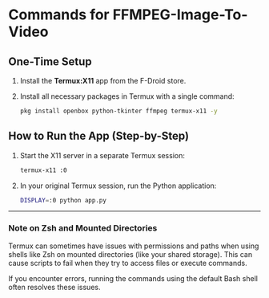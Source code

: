 # Commands for FFMPEG-Image-To-Video

## One-Time Setup

1.  Install the **Termux:X11** app from the F-Droid store.

2.  Install all necessary packages in Termux with a single command:
    ```bash
    pkg install openbox python-tkinter ffmpeg termux-x11 -y
    ```

## How to Run the App (Step-by-Step)

1.  Start the X11 server in a separate Termux session:
    ```bash
    termux-x11 :0
    ```

2.  In your original Termux session, run the Python application:
    ```bash
    DISPLAY=:0 python app.py
    ```

---

### Note on Zsh and Mounted Directories

Termux can sometimes have issues with permissions and paths when using shells like Zsh on mounted directories (like your shared storage). This can cause scripts to fail when they try to access files or execute commands.

If you encounter errors, running the commands using the default Bash shell often resolves these issues.
